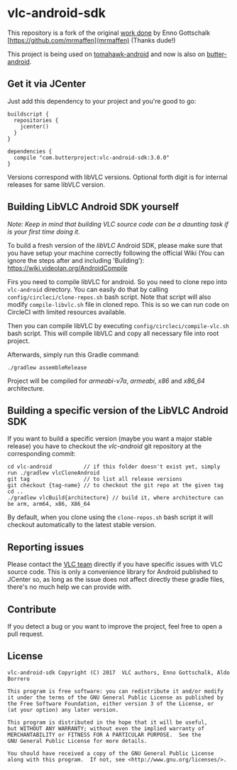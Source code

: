 vlc-android-sdk
===============

This repository is a fork of the original [work done](https://github.com/mrmaffen/vlc-android-sdk) by Enno Gottschalk [https://github.com/mrmaffen](mrmaffen) (Thanks dude!)

This project is being used on [tomahawk-android](https://github.com/tomahawk-player/tomahawk-android) and now is also on [butter-android](https://github.com/butterproject/butter-android).

Get it via JCenter
------------------

Just add this dependency to your project and you're good to go:

```
buildscript {
  repositories {
    jcenter()
  }
}

dependencies {
  compile "com.butterproject:vlc-android-sdk:3.0.0"
}
```

Versions correspond with libVLC versions. Optional forth digit is for internal releases for same libVLC version.

Building LibVLC Android SDK yourself
------------------------------------

*Note: Keep in mind that building VLC source code can be a daunting task if is your first time doing it.*

To build a fresh version of the *libVLC* Android SDK, please make sure that you have setup your machine correctly following the official 
Wiki (You can ignore the steps after and including 'Building'): https://wiki.videolan.org/AndroidCompile

Firs you need to compile libVLC for android. So you need to clone repo into `vlc-android` directory. You can easily do
that by calling `config/circleci/clone-repos.sh` bash script. Note that script will also modify `compile-libvlc.sh` file
in cloned repo. This is so we can run code on CircleCI with limited resources available.

Then you can compile libVLC by executing `config/circleci/compile-vlc.sh` bash script. This will compile libVLC and copy all
necessary file into root project.

Afterwards, simply run this Gradle command:

```./gradlew assembleRelease```

Project will be compiled for *armeabi-v7a*, *armeabi*, *x86* and *x86_64* architecture.

Building a specific version of the LibVLC Android SDK
-----------------------------------------------------

If you want to build a specific version (maybe you want a major stable release) you have to checkout the *vlc-android* git repository at 
the corresponding commit:

```
cd vlc-android          // if this folder doesn't exist yet, simply run ./gradlew vlcCloneAndroid
git tag                 // to list all release versions
git checkout {tag-name} // to checkout the git repo at the given tag
cd ..
./gradlew vlcBuild{architecture} // build it, where architecture can be arm, arm64, x86, X86_64
```

By default, when you clone using the `clone-repos.sh` bash script it will checkout automatically to the latest stable version.

Reporting issues
-----------------

Please contact the [VLC team](https://trac.videolan.org/vlc) directly if you have specific issues with VLC source code. This is only a 
convenience library for Android published to JCenter so, as long as the issue does not affect directly these gradle files, there's no 
much help we can provide with.

Contribute
----------

If you detect a bug or you want to improve the project, feel free to open a pull request.

License
-------

    vlc-android-sdk Copyright (C) 2017  VLC authors, Enno Gottschalk, Aldo Borrero

    This program is free software: you can redistribute it and/or modify
    it under the terms of the GNU General Public License as published by
    the Free Software Foundation, either version 3 of the License, or
    (at your option) any later version.

    This program is distributed in the hope that it will be useful,
    but WITHOUT ANY WARRANTY; without even the implied warranty of
    MERCHANTABILITY or FITNESS FOR A PARTICULAR PURPOSE.  See the
    GNU General Public License for more details.

    You should have received a copy of the GNU General Public License
    along with this program.  If not, see <http://www.gnu.org/licenses/>.

